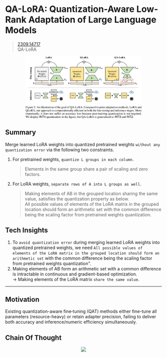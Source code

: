 # QA-LoRA: Quantization-Aware Low-Rank Adaptation of Large Language Models
> [2309.14717](https://arxiv.org/abs/2309.14717)<br>
> QA-LoRA
<div align=center><img src="/figures/2309.14717.1.png" style="height: 200px; width: auto;"/></div>

## Summary 
Merge learned LoRA weights into quantized pretrained weights `without any quantization error` via the following two constraints.
1. For pretrained weights, `quantize L groups in each column`.
   > Elements in the same group share a pair of scaling and zero factors.
2. For LoRA weights, `separate rows of A into L groups as well`.
   > Making elements of AB in the grouped location sharing the same value, satisfies the quantization property as below.<br>
   > All possible values of elements of the LoRA matrix in the grouped location should form an arithmetic set with the common difference being the scaling factor from pretrained weights quantization.

## Tech Insights 
1. To `avoid quantization error` during merging learned LoRA weights into quantized pretrained weights, we need `All possible values of elements of the LoRA matrix in the grouped location should form an arithmetic set` with the common difference being the scaling factor from pretrained weights quantization".
2. Making elements of AB form an arithmetic set with a common difference is intractable in continuous and gradient-based optimization.<br>
   &rarr; Making elements of the LoRA matrix `share the same value`.
---

## Motivation 
Existing quantization-aware fine‑tuning (QAT) methods either fine-tune all parameters (resource-heavy) or retain adapter precision, failing to deliver both accuracy and inference/numeric efficiency simultaneously.

## Chain Of Thought
<div align=center><img src="/figures/2309.14717.2.png" style="height: 1400px; width: auto;"/></div>
